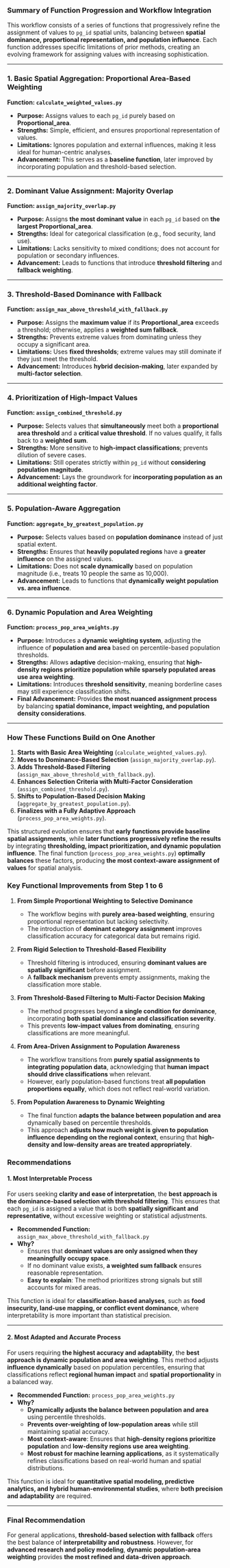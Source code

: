 ### Summary of Function Progression and Workflow Integration

This workflow consists of a series of functions that progressively refine the assignment of values to `pg_id` spatial units, balancing between **spatial dominance, proportional representation, and population influence**. Each function addresses specific limitations of prior methods, creating an evolving framework for assigning values with increasing sophistication.

---

### **1. Basic Spatial Aggregation: Proportional Area-Based Weighting**
**Function: `calculate_weighted_values.py`**  
- **Purpose:** Assigns values to each `pg_id` purely based on **Proportional_area**.
- **Strengths:** Simple, efficient, and ensures proportional representation of values.
- **Limitations:** Ignores population and external influences, making it less ideal for human-centric analyses.
- **Advancement:** This serves as a **baseline function**, later improved by incorporating population and threshold-based selection.

---

### **2. Dominant Value Assignment: Majority Overlap**
**Function: `assign_majority_overlap.py`**  
- **Purpose:** Assigns **the most dominant value** in each `pg_id` based on **the largest Proportional_area**.
- **Strengths:** Ideal for categorical classification (e.g., food security, land use).
- **Limitations:** Lacks sensitivity to mixed conditions; does not account for population or secondary influences.
- **Advancement:** Leads to functions that introduce **threshold filtering** and **fallback weighting**.

---

### **3. Threshold-Based Dominance with Fallback**
**Function: `assign_max_above_threshold_with_fallback.py`**  
- **Purpose:** Assigns the **maximum value** if its **Proportional_area** exceeds a threshold; otherwise, applies a **weighted sum fallback**.
- **Strengths:** Prevents extreme values from dominating unless they occupy a significant area.
- **Limitations:** Uses **fixed thresholds**; extreme values may still dominate if they just meet the threshold.
- **Advancement:** Introduces **hybrid decision-making**, later expanded by **multi-factor selection**.

---

### **4. Prioritization of High-Impact Values**
**Function: `assign_combined_threshold.py`**  
- **Purpose:** Selects values that **simultaneously** meet both a **proportional area threshold** and a **critical value threshold**. If no values qualify, it falls back to a **weighted sum**.
- **Strengths:** More sensitive to **high-impact classifications**; prevents dilution of severe cases.
- **Limitations:** Still operates strictly within `pg_id` without **considering population magnitude**.
- **Advancement:** Lays the groundwork for **incorporating population as an additional weighting factor**.

---

### **5. Population-Aware Aggregation**
**Function: `aggregate_by_greatest_population.py`**  
- **Purpose:** Selects values based on **population dominance** instead of just spatial extent.
- **Strengths:** Ensures that **heavily populated regions** have a **greater influence** on the assigned values.
- **Limitations:** Does not **scale dynamically** based on population magnitude (i.e., treats 10 people the same as 10,000).
- **Advancement:** Leads to functions that **dynamically weight population vs. area influence**.

---

### **6. Dynamic Population and Area Weighting**
**Function: `process_pop_area_weights.py`**  
- **Purpose:** Introduces a **dynamic weighting system**, adjusting the influence of **population and area** based on percentile-based population thresholds.
- **Strengths:** Allows **adaptive** decision-making, ensuring that **high-density regions prioritize population while sparsely populated areas use area weighting**.
- **Limitations:** Introduces **threshold sensitivity**, meaning borderline cases may still experience classification shifts.
- **Final Advancement:** Provides **the most nuanced assignment process** by balancing **spatial dominance, impact weighting, and population density considerations**.

---

### **How These Functions Build on One Another**
1. **Starts with Basic Area Weighting** (`calculate_weighted_values.py`).
2. **Moves to Dominance-Based Selection** (`assign_majority_overlap.py`).
3. **Adds Threshold-Based Filtering** (`assign_max_above_threshold_with_fallback.py`).
4. **Enhances Selection Criteria with Multi-Factor Consideration** (`assign_combined_threshold.py`).
5. **Shifts to Population-Based Decision Making** (`aggregate_by_greatest_population.py`).
6. **Finalizes with a Fully Adaptive Approach** (`process_pop_area_weights.py`).

This structured evolution ensures that **early functions provide baseline spatial assignments**, while **later functions progressively refine the results** by integrating **thresholding, impact prioritization, and dynamic population influence**. The final function (`process_pop_area_weights.py`) **optimally balances** these factors, producing **the most context-aware assignment of values** for spatial analysis.

### **Key Functional Improvements from Step 1 to 6**

1. **From Simple Proportional Weighting to Selective Dominance**  
   - The workflow begins with **purely area-based weighting**, ensuring proportional representation but lacking selectivity.  
   - The introduction of **dominant category assignment** improves classification accuracy for categorical data but remains rigid.

2. **From Rigid Selection to Threshold-Based Flexibility**  
   - Threshold filtering is introduced, ensuring **dominant values are spatially significant** before assignment.  
   - A **fallback mechanism** prevents empty assignments, making the classification more stable.

3. **From Threshold-Based Filtering to Multi-Factor Decision Making**  
   - The method progresses beyond **a single condition for dominance**, incorporating **both spatial dominance and classification severity**.  
   - This prevents **low-impact values from dominating**, ensuring classifications are more meaningful.

4. **From Area-Driven Assignment to Population Awareness**  
   - The workflow transitions from **purely spatial assignments to integrating population data**, acknowledging that **human impact should drive classifications** when relevant.  
   - However, early population-based functions treat **all population proportions equally**, which does not reflect real-world variation.

5. **From Population Awareness to Dynamic Weighting**  
   - The final function **adapts the balance between population and area** dynamically based on percentile thresholds.  
   - This approach **adjusts how much weight is given to population influence depending on the regional context**, ensuring that **high-density and low-density areas are treated appropriately**.

### **Recommendations**

#### **1. Most Interpretable Process**  
For users seeking **clarity and ease of interpretation**, the **best approach is the dominance-based selection with threshold filtering**. This ensures that each `pg_id` is assigned a value that is both **spatially significant and representative**, without excessive weighting or statistical adjustments.

- **Recommended Function:** `assign_max_above_threshold_with_fallback.py`
- **Why?**  
  - Ensures that **dominant values are only assigned when they meaningfully occupy space**.  
  - If no dominant value exists, **a weighted sum fallback** ensures reasonable representation.  
  - **Easy to explain**: The method prioritizes strong signals but still accounts for mixed areas.  

This function is ideal for **classification-based analyses**, such as **food insecurity, land-use mapping, or conflict event dominance**, where interpretability is more important than statistical precision.

---

#### **2. Most Adapted and Accurate Process**  
For users requiring **the highest accuracy and adaptability**, the **best approach is dynamic population and area weighting**. This method adjusts **influence dynamically** based on population percentiles, ensuring that classifications reflect **regional human impact** and **spatial proportionality** in a balanced way.

- **Recommended Function:** `process_pop_area_weights.py`
- **Why?**  
  - **Dynamically adjusts the balance between population and area** using percentile thresholds.  
  - **Prevents over-weighting of low-population areas** while still maintaining spatial accuracy.  
  - **Most context-aware**: Ensures that **high-density regions prioritize population** and **low-density regions use area weighting**.  
  - **Most robust for machine learning applications**, as it systematically refines classifications based on real-world human and spatial distributions.  

This function is ideal for **quantitative spatial modeling, predictive analytics, and hybrid human-environmental studies**, where **both precision and adaptability** are required.

---

### **Final Recommendation**
For general applications, **threshold-based selection with fallback** offers the best balance of **interpretability and robustness**. However, for **advanced research and policy modeling**, **dynamic population-area weighting** provides **the most refined and data-driven approach**.
